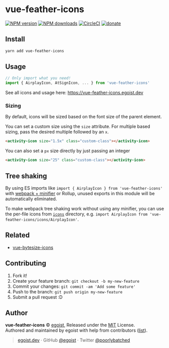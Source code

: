 # vue-feather-icons

[![NPM version](https://img.shields.io/npm/v/vue-feather-icons.svg?style=flat)](https://npmjs.com/package/vue-feather-icons) [![NPM downloads](https://img.shields.io/npm/dm/vue-feather-icons.svg?style=flat)](https://npmjs.com/package/vue-feather-icons) [![CircleCI](https://circleci.com/gh/egoist/vue-feather-icons/tree/master.svg?style=shield)](https://circleci.com/gh/egoist/vue-feather-icons/tree/master)  [![donate](https://img.shields.io/badge/$-donate-ff69b4.svg?maxAge=2592000&style=flat)](https://github.com/egoist/donate)

## Install

```bash
yarn add vue-feather-icons
```

## Usage

```js
// Only import what you need!
import { AirplayIcon, AtSignIcon, ... } from 'vue-feather-icons'
```

See all icons and usage here: https://vue-feather-icons.egoist.dev

### Sizing

By default, icons will be sized based on the font size of the parent element.

You can set a custom size using the `size` attribute. 
For multiple based sizing, pass the desired multiple followed by an `x`.

```html
<activity-icon size="1.5x" class="custom-class"></activity-icon> 
```

You can also set a `px` size directly by just passing an integer

```html
<activity-icon size="25" class="custom-class"></activity-icon> 
```

## Tree shaking

By using ES imports like `import { AirplayIcon } from 'vue-feather-icons'` with [webpack + minifier](https://webpack.js.org/guides/tree-shaking/#minify-the-output) or Rollup, unused exports in this module will be automatically eliminated.

To make webpack tree shaking work without using any minifier, you can use the per-file icons from [`icons`](https://unpkg.com/vue-feather-icons/icons/) directory, e.g. `import AirplayIcon from 'vue-feather-icons/icons/AirplayIcon'`.

## Related

- [vue-bytesize-icons](https://github.com/egoist/vue-bytesize-icons)

## Contributing

1. Fork it!
2. Create your feature branch: `git checkout -b my-new-feature`
3. Commit your changes: `git commit -am 'Add some feature'`
4. Push to the branch: `git push origin my-new-feature`
5. Submit a pull request :D


## Author

**vue-feather-icons** © [egoist](https://github.com/egoist), Released under the [MIT](./LICENSE) License.<br>
Authored and maintained by egoist with help from contributors ([list](https://github.com/egoist/vue-feather-icons/contributors)).

> [egoist.dev](https://egoist.dev) · GitHub [@egoist](https://github.com/egoist) · Twitter [@poorlybatched](https://twitter.com/poorlybatched)
